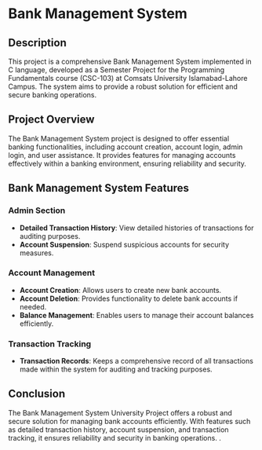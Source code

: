 # Bank Management System

## Description

This project is a comprehensive Bank Management System implemented in C language, developed as a Semester Project for the Programming Fundamentals course (CSC-103) at Comsats University Islamabad-Lahore Campus. The system aims to provide a robust solution for efficient and secure banking operations.

## Project Overview

The Bank Management System project is designed to offer essential banking functionalities, including account creation, account login, admin login, and user assistance. It provides features for managing accounts effectively within a banking environment, ensuring reliability and security.

## Bank Management System Features

### Admin Section

- **Detailed Transaction History**: View detailed histories of transactions for auditing purposes.
- **Account Suspension**: Suspend suspicious accounts for security measures.

### Account Management

- **Account Creation**: Allows users to create new bank accounts.
- **Account Deletion**: Provides functionality to delete bank accounts if needed.
- **Balance Management**: Enables users to manage their account balances efficiently.

### Transaction Tracking

- **Transaction Records**: Keeps a comprehensive record of all transactions made within the system for auditing and tracking purposes.

## Conclusion

The Bank Management System University Project offers a robust and secure solution for managing bank accounts efficiently. With features such as detailed transaction history, account suspension, and transaction tracking, it ensures reliability and security in banking operations.
.
